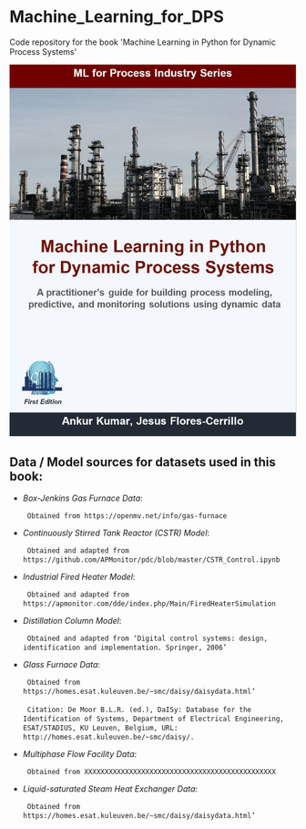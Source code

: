 # Machine_Learning_for_DPS

Code repository for the book 'Machine Learning in Python for Dynamic Process Systems'

![](/Images/coverPage1.JPG)

## Data / Model sources for datasets used in this book:
- *Box-Jenkins Gas Furnace Data*:  

       Obtained from https://openmv.net/info/gas-furnace
       
             
- *Continuously Stirred Tank Reactor (CSTR) Model*:

       Obtained and adapted from https://github.com/APMonitor/pdc/blob/master/CSTR_Control.ipynb 
       
             
- *Industrial Fired Heater Model*:

       Obtained and adapted from https://apmonitor.com/dde/index.php/Main/FiredHeaterSimulation 
       
             
- *Distillation Column Model*:

       Obtained and adapted from ‘Digital control systems: design, identification and implementation. Springer, 2006’ 
       
             
- *Glass Furnace Data*:

       Obtained from https://homes.esat.kuleuven.be/~smc/daisy/daisydata.html’
       
       Citation: De Moor B.L.R. (ed.), DaISy: Database for the Identification of Systems, Department of Electrical Engineering, ESAT/STADIUS, KU Leuven, Belgium, URL: http://homes.esat.kuleuven.be/~smc/daisy/. 
       
             
- *Multiphase Flow Facility  Data*:

       Obtained from XXXXXXXXXXXXXXXXXXXXXXXXXXXXXXXXXXXXXXXXXXXXXXX 
       
             
- *Liquid-saturated Steam Heat Exchanger Data*:

       Obtained from https://homes.esat.kuleuven.be/~smc/daisy/daisydata.html’
       
       
       
       
   
       
       
       




